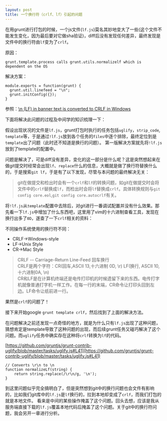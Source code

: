 ```yaml
---
layout: post
title: 一个换行符（crlf、lf）引起的问题
---
```


在用grunt进行打包的时候，一个js文件(`lf.js`)莫名其妙地变大了一些(这个文件不能发生变化，因为最后要对它做sha验证)，diff后没有发现任何差异，最终发现是文件中的换行符由`lf`变为了`crlf`。


原因：

    grunt.template.process calls grunt.utils.normalizelf which is dependent on the OS

解决方案：

    module.exports = function(grunt) {
      grunt.util.linefeed = "\n";
      grunt.initConfig({});
    }


参照：[\n (LF) in banner text is converted to CRLF in Windows](https://github.com/gruntjs/grunt-contrib-uglify/issues/81)

下面将解决此问题的过程及中间学的知识梳理一下：

假设出现状况的文件是`lf.js`，grunt打包时执行的任务包括`uglify`，`strip_code`, `template`等，于是通过`!lf.js`放到各个任务的`files`中逐个排除，最终定位到是`template`出了问题（此时还不知道是换行的问题）。
第一版解决方案就先将`!lf.js`放到了template的配置中。

问题是解决了，可是diff没有差异，变化的这一部分是什么呢？这是突然想起来在做git提交时经常会出现`lf`、`replace`什么的信息，大概就是做了换行符替换什么的，于是搜索`git lf`，于是有了以下发现，尽管与本问题的最终解决无关：

> git在做提交和检出时会有一个`crlf`和`lf`的转换问题，如git在做提交时会将文件中的`crlf`替换成`lf`，而检出时会将`lf`替换成`crlf`。具体转换规则与`git config core.eol`,`git config core.autocrlf`有关。

将`!lf.js`从`template`配置中去除后，对git进行一番调试配置并没有什么效果。那先看一下`lf.js`中增加了什么东西吧，这里用了vim的十六进制查看工具，发现在换行出多了`0D`，遂查了一下`crlf`相关的资料：

不同操作系统使用的换行符不同：

* CRLF->Windows-style
* LF->Unix Style
* CR->Mac Style

> CRLF -- Carriage-Return Line-Feed 回车换行  
> CRLF是两个字符：CR(回车,ASCII 13,十六进制 0D, \r) LF(换行, ASCII 10, 十六进制0A, \n)  
> CR和LF是在计算机终端还是电传打印机的时候遗留下来的东西。电传打字机就像普通打字机一样工作。在每一行的末端，CR命令让打印头回到左边。LF命令让纸前进一行。  

果然是`crlf`的问题了！

接下来开始google `grunt template crlf`，然后找到了上面的解决方法。

在问题解决之前还发现一点奇怪的地方，就是为什么只有`lf.js`出现了这种问题，猜想肯定是template导致了这种问题的出现，而后续grunt任务又碰巧解决了这个问题。而`uglify`任务中确实存在这种将`crlf`转换为`lf`的代码。

[https://github.com/gruntjs/grunt-contrib-uglify/blob/master/tasks/uglify.js#L41](https://github.com/gruntjs/grunt-contrib-uglify/blob/master/tasks/uglify.js#L41)

    // Converts \r\n to \n
    function normalizeLf(string) {
        return string.replace(/\r\n/g, '\n');
    }

到这里问题似乎完全搞明白了，但是突然想到git中的换行问题也会文件有影响的，比如我们git库中的`lf.js`是`lf`换行的，拉到本地却变成了`crlf`，而我们打包的就是本地文件。
看来是中间的某些操作掩盖了这个问题。回头去想，应该是我从服务端直接下载的`lf.js`覆盖本地代码后掩盖了这个问题。关于git中的换行符问题，我会另开一章进行分析。


